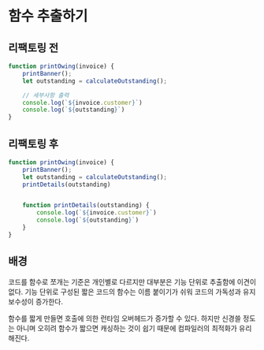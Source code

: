 # 함수 추출하기

## 리팩토링 전

```js
function printOwing(invoice) {
    printBanner();
    let outstanding = calculateOutstanding();

    // 세부사항 출력
    console.log(`${invoice.customer}`)
    console.log(`${outstanding}`)
}
```

## 리팩토링 후
```js
function printOwing(invoice) {
    printBanner();
    let outstanding = calculateOutstanding();
    printDetails(outstanding)


    function printDetails(outstanding) {
        console.log(`${invoice.customer}`)
        console.log(`${outstanding}`)
    }
}
```

## 배경

코드를 함수로 쪼개는 기준은 개인별로 다르지만 대부분은 기능 단위로 추출함에 이견이 없다.
기능 단위로 구성된 짧은 코드의 함수는 이름 붙이기가 쉬워 코드의 가독성과 유지보수성이 증가한다.

함수를 짧게 만들면 호출에 의한 런타임 오버헤드가 증가할 수 있다. 하지만 신경쓸 정도는 아니며 오히려 함수가 짧으면 캐싱하는 것이 쉽기 때문에 컴파일러의 최적화가 유리해진다.